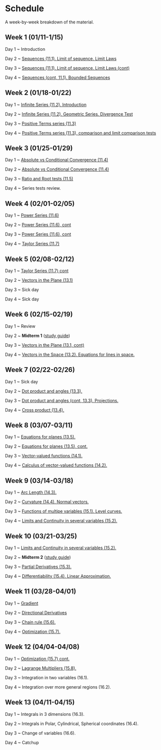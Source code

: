 # Schedule

A week-by-week breakdown of the material.

## Week  1 (01/11-1/15)

Day 1
  ~ Introduction

Day 2
  ~ [Sequences (11.1). Limit of sequence. Limit Laws](notes/sequences.md)

Day 3
  ~ [Sequences (11.1). Limit of sequence. Limit Laws (cont)](notes/sequences.md)

Day 4
  ~ [Sequences (cont, 11.1). Bounded Sequences](notes/sequences_bounded.md)

## Week  2 (01/18-01/22)

Day 1
  ~ [Infinite Series (11.2). Introduction](notes/series_intro.md)

Day 2
  ~ [Infinite Series (11.2). Geometric Series. Divergence Test](notes/series_intro.md)

Day 3
  ~ [Positive Terms series (11.3)](notes/series_positive.md)

Day 4
  ~ [Positive Terms series (11.3), comparison and limit comparison tests](notes/series_positive.md)

## Week  3 (01/25-01/29)

Day 1
  ~ [Absolute vs Conditional Convergence (11.4)](notes/series_conditional.md)


Day 2
  ~ [Absolute vs Conditional Convergence (11.4)](notes/series_conditional.md)

Day 3
  ~ [Ratio and Root tests (11.5)](notes/series_root.md)

Day 4
  ~ Series tests review.

## Week  4 (02/01-02/05)

Day 1
  ~ [Power Series (11.6)](notes/series_power.md)

Day 2
  ~ [Power Series (11.6), cont](notes/series_power.md)

Day 3
  ~ [Power Series (11.6), cont](notes/series_power.md)

Day 4
  ~ [Taylor Series (11.7)](notes/series_taylor.md)

## Week  5 (02/08-02/12)

Day 1
  ~ [Taylor Series (11.7) cont](notes/series_taylor.md)

Day 2
  ~ [Vectors in the Plane (13.1)](notes/vectors.md)

Day 3
  ~ Sick day

Day 4
  ~ Sick day

## Week  6 (02/15-02/19)

Day 1
  ~ Review

Day 2
  ~ **Midterm 1**  ([study guide](notes/midterm1_study_guide.md))

Day 3
  ~ [Vectors in the Plane (13.1, cont)](notes/vectors.md)

Day 4
  ~ [Vectors in the Space (13.2). Equations for lines in space.](notes/vectors_space.md)

## Week  7 (02/22-02/26)

Day 1
  ~ Sick day

Day 2
  ~ [Dot product and angles (13.3).](notes/dot_product.md)

Day 3
  ~ [Dot product and angles (cont, 13.3). Projections.](notes/dot_product.md)

Day 4
  ~ [Cross product (13.4).](notes/cross_product.md)

## Week  8 (03/07-03/11)

Day 1
  ~ [Equations for planes (13.5).](notes/plane_equations.md)

Day 2
  ~ [Equations for planes (13.5), cont.](notes/plane_equations.md)

Day 3
  ~ [Vector-valued functions (14.1).](notes/vector_valued_functions.md)

Day 4
  ~ [Calculus of vector-valued functions (14.2).](notes/vector_valued_calculus.md)

## Week  9 (03/14-03/18)

Day 1
  ~ [Arc Length (14.3).](notes/arc_length_curvature.md)

Day 2
  ~ [Curvature (14.4). Normal vectors.](notes/arc_length_curvature.md)

Day 3
  ~ [Functions of multipe variables (15.1). Level curves.](notes/multiple_variables.md)

Day 4
  ~ [Limits and Continuity in several variables (15.2).](notes/limits_continuity.md)

## Week 10 (03/21-03/25)

Day 1
  ~ [Limits and Continuity in several variables (15.2).](notes/limits_continuity.md)

Day 2
  ~ **Midterm 2**  ([study guide](notes/midterm2_study_guide.md))

Day 3
  ~ [Partial Derivatives (15.3).](notes/partial_derivatives.md)

Day 4
  ~ [Differentiability (15.4). Linear Approximation.](notes/differentiability.md)

## Week 11 (03/28-04/01)

Day 1
  ~ [Gradient](notes/gradient.md)

Day 2
  ~ [Directional Derivatives](notes/gradient.md)

Day 3
  ~ [Chain rule (15.6).](notes/chain_rule.md)

Day 4
  ~ [Optimization (15.7).](notes/optimization.md)

## Week 12 (04/04-04/08)

Day 1
  ~ [Optimization (15.7) cont.](notes/optimization.md)

Day 2
  ~ [Lagrange Multipliers (15.8).](notes/lagrange_mults.md)

Day 3
  ~ Integration in two variables (16.1).

Day 4
  ~ Integration over more general regions (16.2).

## Week 13 (04/11-04/15)

Day 1
  ~ Integrals in 3 dimensions (16.3).

Day 2
  ~ Integrals in Polar, Cylindrical, Spherical coordinates (16.4).

Day 3
  ~ Change of variables (16.6).

Day 4
  ~ Catchup

